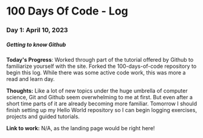 # 100 Days Of Code - Log

### Day 1: April 10, 2023
##### *Getting to know Github*

**Today's Progress**: Worked through part of the tutorial offered by Github to familiarize yourself with the site. Forked the 100-days-of-code repository to begin this log. While there was some active code work, this was more a read and learn day.

**Thoughts:** Like a lot of new topics under the huge umbrella of computer science, Git and Github seem overwhelming to me at first. But even after a short time parts of it are already becoming more familiar. Tomorrow I should finish setting up my Hello World repository so I can begin logging exercises, projects and guided tutorials.

**Link to work:** N/A, as the landing page would be right here!
